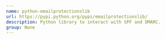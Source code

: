 ```yaml
---
name: python-emailprotectionslib
url: https://pypi.python.org/pypi/emailprotectionslib/
description: Python library to interact with SPF and DMARC.
group: None
---
```

